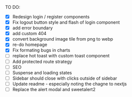 TO DO:
- [x] Redesign login / register components
- [x] Fix logout button style and flash of login component
- [x] add error boundary
- [x] add custom 404
- [x] convert background image tile from png to webp
- [x] re-do homepage
- [x] Fix formating bugs in charts
- [ ] replace hot toast with custom toast component
- [ ] Add protected route strategy
- [ ] SEO
- [ ] Suspense and loading states
- [ ] Sidebar should close with clicks outside of sidebar
- [ ] Update readme - especially noting the chagne to nextjs
- [ ] Replace the alert modal and sweetalert2